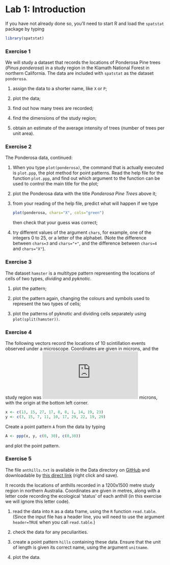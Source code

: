 Lab 1: Introduction
================

If you have not already done so, you’ll need to start R and load the `spatstat` package by typing

``` r
library(spatstat)
```

### Exercise 1

We will study a dataset that records the locations of Ponderosa Pine trees (*Pinus ponderosa*) in a study region in the Klamath National Forest in northern California. The data are included with `spatstat` as the dataset `ponderosa`.

1.  assign the data to a shorter name, like `X` or `P`;

2.  plot the data;

3.  find out how many trees are recorded;

4.  find the dimensions of the study region;

5.  obtain an estimate of the average intensity of trees (number of trees per unit area).

### Exercise 2

The Ponderosa data, continued:

1.  When you type `plot(ponderosa)`, the command that is actually executed is `plot.ppp`, the plot method for point patterns. Read the help file for the function `plot.ppp`, and find out which argument to the function can be used to control the main title for the plot;

2.  plot the Ponderosa data with the title *Ponderosa Pine Trees* above it;

3.  from your reading of the help file, predict what will happen if we type

    ``` r
    plot(ponderosa, chars="X", cols="green")
    ```

    then check that your guess was correct;

4.  try different values of the argument `chars`, for example, one of the integers 0 to 25, or a letter of the alphabet. (Note the difference between `chars=3` and `chars="+"`, and the difference between `chars=4` and `chars="X"`).

### Exercise 3

The dataset `hamster` is a multitype pattern representing the locations of cells of two types, *dividing* and *pyknotic*.

1.  plot the pattern;

2.  plot the pattern again, changing the colours and symbols used to represent the two types of cells;

3.  plot the patterns of pyknotic and dividing cells separately using `plot(split(hamster))`.

### Exercise 4

The following vectors record the locations of 10 scintillation events observed under a microscope. Coordinates are given in microns, and the study region was ![30 \\times 30](https://latex.codecogs.com/png.latex?30%20%5Ctimes%2030 "30 \times 30") microns, with the origin at the bottom left corner.

``` r
x <- c(13, 15, 27, 17, 8, 8, 1, 14, 19, 23)
y <- c(3, 15, 7, 11, 10, 17, 29, 22, 19, 29)
```

Create a point pattern `A` from the data by typing

``` r
A <- ppp(x, y, c(0, 30), c(0,30))
```

and plot the point pattern.

### Exercise 5

The file `anthills.txt` is available in the Data directory on [GitHub](https://github.com/spatstat/ECAS2019) and downloadable by [this direct link](https://raw.githubusercontent.com/spatstat/ECAS2019/master/Data/anthills.txt) (right click and save).

It records the locations of anthills recorded in a 1200x1500 metre study region in northern Australia. Coordinates are given in metres, along with a letter code recording the ecological ‘status’ of each anthill (in this exercise we will ignore this letter code).

1.  read the data into `R` as a data frame, using the `R` function `read.table`. (Since the input file has a header line, you will need to use the argument `header=TRUE` when you call `read.table`.)

2.  check the data for any peculiarities.

3.  create a point pattern `hills` containing these data. Ensure that the unit of length is given its correct name, using the argument `unitname`.

4.  plot the data.
